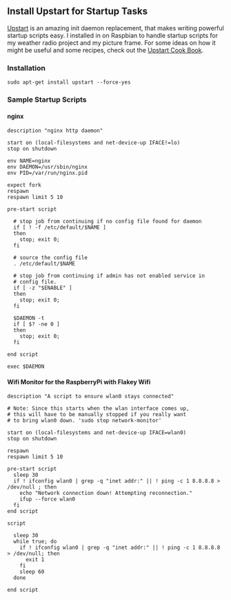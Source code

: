## Install Upstart for Startup Tasks
[Upstart](http://upstart.ubuntu.com) is an amazing init daemon replacement,
that makes writing powerful startup scripts easy. I installed in on Raspbian
to handle startup scripts for my weather radio project and my picture frame.
For some ideas on how it might be useful and some recipes, check out the
[Upstart Cook Book](http://upstart.ubuntu.com/cookbook/).

### Installation
````
sudo apt-get install upstart --force-yes
````

### Sample Startup Scripts
#### nginx
```shell
description "nginx http daemon"

start on (local-filesystems and net-device-up IFACE!=lo)
stop on shutdown

env NAME=nginx
env DAEMON=/usr/sbin/nginx
env PID=/var/run/nginx.pid

expect fork
respawn
respawn limit 5 10

pre-start script

  # stop job from continuing if no config file found for daemon
  if [ ! -f /etc/default/$NAME ]
  then
    stop; exit 0;
  fi

  # source the config file
  . /etc/default/$NAME

  # stop job from continuing if admin has not enabled service in
  # config file.
  if [ -z "$ENABLE" ]
  then
    stop; exit 0;
  fi

  $DAEMON -t
  if [ $? -ne 0 ]
  then
    stop; exit 0;
  fi

end script

exec $DAEMON
```

#### Wifi Monitor for the RaspberryPi with Flakey Wifi
```shell
description "A script to ensure wlan0 stays connected"

# Note: Since this starts when the wlan interface comes up,
# this will have to be manually stopped if you really want
# to bring wlan0 down. 'sudo stop network-monitor'

start on (local-filesystems and net-device-up IFACE=wlan0)
stop on shutdown

respawn
respawn limit 5 10

pre-start script
  sleep 30
  if ! ifconfig wlan0 | grep -q "inet addr:" || ! ping -c 1 8.8.8.8 > /dev/null ; then
    echo "Network connection down! Attempting reconnection."
    ifup --force wlan0
  fi
end script

script

  sleep 30
  while true; do
    if ! ifconfig wlan0 | grep -q "inet addr:" || ! ping -c 1 8.8.8.8 > /dev/null; then
      exit 1
    fi
    sleep 60
  done

end script

```
